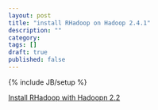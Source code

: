 ```yaml
---
layout: post
title: "install RHadoop on Hadoop 2.4.1"
description: ""
category: 
tags: []
draft: true
published: false
---
```

{% include JB/setup %}

[Install RHadoop with Hadoopn 2.2](http://www.cnblogs.com/honglvlan/p/3732769.html)

